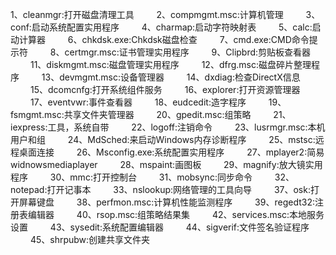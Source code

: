 ﻿   1、cleanmgr:打开磁盘清理工具
　　 2、compmgmt.msc:计算机管理
　　 3、conf:启动系统配置实用程序
　　 4、charmap:启动字符映射表
　　 5、calc:启动计算器
　　 6、chkdsk.exe:Chkdsk磁盘检查
　　 7、cmd.exe:CMD命令提示符
　　 8、certmgr.msc:证书管理实用程序
　　 9、Clipbrd:剪贴板查看器
　　 11、diskmgmt.msc:磁盘管理实用程序
　　 12、dfrg.msc:磁盘碎片整理程序
　　 13、devmgmt.msc:设备管理器
　　 14、dxdiag:检查DirectX信息
　　 15、dcomcnfg:打开系统组件服务
　　 16、explorer:打开资源管理器
　　 17、eventvwr:事件查看器
　　 18、eudcedit:造字程序
　　 19、fsmgmt.msc:共享文件夹管理器
　　 20、gpedit.msc:组策略
　　 21、iexpress:工具，系统自带
　　 22、logoff:注销命令
　　 23、lusrmgr.msc:本机用户和组
　　 24、MdSched:来启动Windows内存诊断程序
　　 25、mstsc:远程桌面连接
　　 26、Msconfig.exe:系统配置实用程序
　　 27、mplayer2:简易widnowsmediaplayer
　　 28、mspaint:画图板
　　 29、magnify:放大镜实用程序
　　 30、mmc:打开控制台
　　 31、mobsync:同步命令
　　 32、notepad:打开记事本
　　 33、nslookup:网络管理的工具向导
　　 37、osk:打开屏幕键盘
　　 38、perfmon.msc:计算机性能监测程序
　　 39、regedt32:注册表编辑器
　　 40、rsop.msc:组策略结果集
　　 42、services.msc:本地服务设置
　　 43、sysedit:系统配置编辑器
　　 44、sigverif:文件签名验证程序
　　 45、shrpubw:创建共享文件夹

